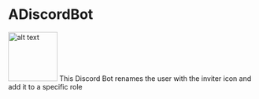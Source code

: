# ADiscordBot
<img src="https://i.imgur.com/HIBWddf.png" alt="alt text" width="100" height="100"> This Discord Bot renames the user with the inviter icon and add it to a specific role

